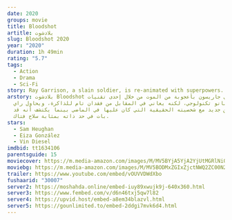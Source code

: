 ```yaml
---
date: 2020
groups: movie
title: Bloodshot
artitle: بلادشوت
slug: Bloodshot 2020
year: "2020"
duration: 1h 49min
rating: "5.7"
tags:
  - Action
  - Drama
  - Sci-Fi
story: Ray Garrison, a slain soldier, is re-animated with superpowers.
arstory: بلادشوت Bloodshot يبعث راي جاريسون بأعجوبة من الموت من خلال إحدى تقنيات
  النانو تكنولوجي، لكنه يعاني في المقابل من فقدان تام للذاكرة، ويحاول راي
  التواصل من جديد مع شخصيته الحقيقية التي كان عليها في الماضي بينما يكتشف أنه قد
  بات في حد ذاته بمثابة سلاح فتاك.
stars:
  - Sam Heughan
  - Eiza González
  - Vin Diesel
imdbid: tt1634106
parentsguide: 15
moviecover: https://m.media-amazon.com/images/M/MV5BYjA5YjA2YjUtMGRlNi00ZTU4LThhZmMtNDc0OTg4ZWExZjI3XkEyXkFqcGdeQXVyNjUyNjI3NzU@._V1_UY268_CR16,0,182,268_AL_.jpg
moviebg: https://m.media-amazon.com/images/M/MV5BODMxZGIxZjctNWQ2ZC00N2FmLTlhZmYtMDM0OTJkYmUzZTkwXkEyXkFqcGdeQXVyNzI1NzMxNzM@._V1_SX1777_CR0,0,1777,760_AL_.jpg
trailer: https://www.youtube.com/embed/vOUVVDWdXbo
fushaarid: "30007"
server2: https://moshahda.online/embed-iuy89xwujk9j-640x360.html
server3: https://www.fembed.com/v/d6n46txj5qw7l82
server4: https://upvid.host/embed-a8em34blazvl.html
server5: https://gounlimited.to/embed-2ddgi7mvk6d4.html
---
```

